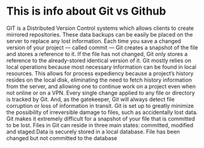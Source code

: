 # This is info about Git vs Github

GIT is a Distributed Version Control systems which allows clients to create mirrored repositories. These data backups can be
easily be placed on the server to replace any lost information. 
Each time you save a changed version of your project — called commit — Git creates a snapshot of the file and stores a reference to it. If the file has not changed, Git only stores a reference to the already-stored identical version of it.
Git mostly relies on local operations because most necessary information can be found in local resources. This allows for process expediency because a project’s history resides on the local disk, eliminating the need to fetch history information from the server, and allowing one to continue work on a project even when not online or on a VPN.
Every single change applied to any file or directory is tracked by Git. And, as the gatekeeper, Git will always detect file corruption or loss of information in transit.
Git is set up to greatly minimize the possibility of irreversible damage to files, such as accidentally lost data. Git makes it extremely difficult for a snapshot of your file that is committed to be lost.
Files in Git can reside in three main states: committed, modified and staged.Data is securely stored in a local database. File has been changed but not committed to the database

